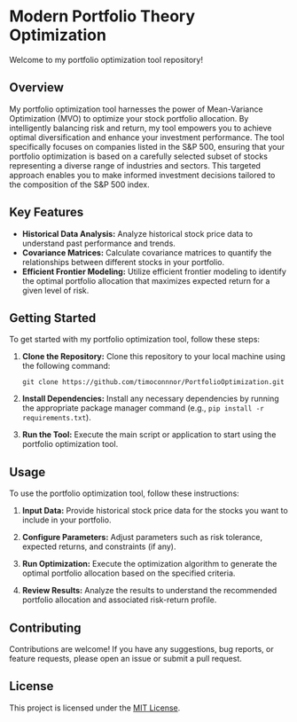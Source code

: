 # Modern Portfolio Theory Optimization

Welcome to my portfolio optimization tool repository!

## Overview

My portfolio optimization tool harnesses the power of Mean-Variance Optimization (MVO) to optimize your stock portfolio allocation. By intelligently balancing risk and return, my tool empowers you to achieve optimal diversification and enhance your investment performance. The tool specifically focuses on companies listed in the S&P 500, ensuring that your portfolio optimization is based on a carefully selected subset of stocks representing a diverse range of industries and sectors. This targeted approach enables you to make informed investment decisions tailored to the composition of the S&P 500 index.

## Key Features

- **Historical Data Analysis:** Analyze historical stock price data to understand past performance and trends.
- **Covariance Matrices:** Calculate covariance matrices to quantify the relationships between different stocks in your portfolio.
- **Efficient Frontier Modeling:** Utilize efficient frontier modeling to identify the optimal portfolio allocation that maximizes expected return for a given level of risk.

## Getting Started

To get started with my portfolio optimization tool, follow these steps:

1. **Clone the Repository:** Clone this repository to your local machine using the following command:

    ```
    git clone https://github.com/timoconnnor/PortfolioOptimization.git
    ```

2. **Install Dependencies:** Install any necessary dependencies by running the appropriate package manager command (e.g., `pip install -r requirements.txt`).

3. **Run the Tool:** Execute the main script or application to start using the portfolio optimization tool.

## Usage

To use the portfolio optimization tool, follow these instructions:

1. **Input Data:** Provide historical stock price data for the stocks you want to include in your portfolio.

2. **Configure Parameters:** Adjust parameters such as risk tolerance, expected returns, and constraints (if any).

3. **Run Optimization:** Execute the optimization algorithm to generate the optimal portfolio allocation based on the specified criteria.

4. **Review Results:** Analyze the results to understand the recommended portfolio allocation and associated risk-return profile.

## Contributing

Contributions are welcome! If you have any suggestions, bug reports, or feature requests, please open an issue or submit a pull request.

## License

This project is licensed under the [MIT License](LICENSE).
